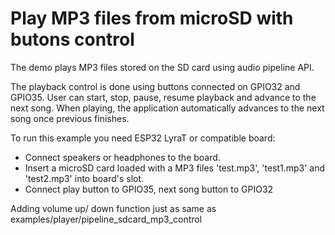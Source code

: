 # Play MP3 files from microSD with butons control 

The demo plays MP3 files stored on the SD card using audio pipeline API.

The playback control is done using buttons connected on GPIO32 and GPIO35. User can start, stop, pause, resume playback and advance to the next song. When playing, the application automatically advances to the next song once previous finishes.

To run this example you need ESP32 LyraT or compatible board:

- Connect speakers or headphones to the board. 
- Insert a microSD card loaded with a MP3 files 'test.mp3', 'test1.mp3' and 'test2.mp3' into board's slot.
- Connect play button to GPIO35, next song button to GPIO32

Adding volume up/ down function just as same as examples/player/pipeline_sdcard_mp3_control
